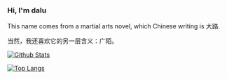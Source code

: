 ### Hi, I'm dalu

This name comes from a martial arts novel, which Chinese writing is 大路.

当然，我还喜欢它的另一层含义：广陌。

[![Github Stats](https://github-readme-stats.vercel.app/api?username=dalugm&count_private=true&include_all_commits=true&show_icons=true&hide_border=true)](https://github.com/dalugm/github-readme-stats)

[![Top Langs](https://github-readme-stats.vercel.app/api/top-langs/?username=dalugm&langs_count=10&hide_border=true&layout=compact)](https://github.com/dalugm/github-readme-stats)

